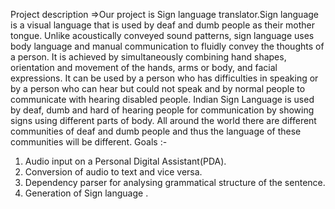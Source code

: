 Project description =>Our project is Sign language translator.Sign language is a visual language that is used by deaf and dumb people as their mother tongue. Unlike acoustically conveyed sound patterns, sign language uses body language and manual communication to fluidly convey the thoughts of a person. It is achieved by simultaneously combining hand shapes, orientation and movement of the hands, arms or body, and facial expressions. It can be used by a person who has difficulties in speaking or by a person who can hear but could not speak and by normal people to communicate with hearing disabled people. 
Indian Sign Language is used by deaf, dumb and hard of hearing people for communication by showing signs using different parts of body. All around the world there are different communities of deaf and dumb people and thus the language of these communities will be different.
Goals :-
1.  Audio input on a Personal Digital Assistant(PDA).
2. Conversion of audio to text and vice versa.
3. Dependency parser for analysing grammatical structure of the sentence.
4. Generation of Sign language .
